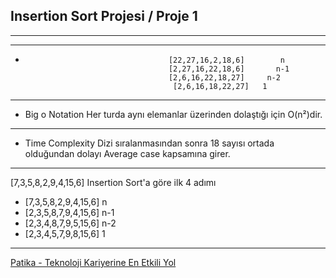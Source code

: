 ## Insertion Sort Projesi / Proje 1

---

---

- ```
                                  [22,27,16,2,18,6]        n 
                                  [2,27,16,22,18,6]       n-1
                                  [2,6,16,22,18,27]     n-2
                                   [2,6,16,18,22,27]   1
  ```
  

---

- Big o Notation Her turda aynı elemanlar üzerinden dolaştığı için O(n²)dir.

---

- Time Complexity Dizi sıralanmasından sonra 18 sayısı ortada olduğundan dolayı Average case kapsamına girer.

---

[7,3,5,8,2,9,4,15,6] Insertion Sort'a göre ilk 4 adımı

- [7,3,5,8,2,9,4,15,6] n
- [2,3,5,8,7,9,4,15,6] n-1
- [2,3,4,8,7,9,5,15,6] n-2
- [2,3,4,5,7,9,8,15,6] 1
---
[Patika - Teknoloji Kariyerine En Etkili Yol](https://app.patika.dev/ysny)
